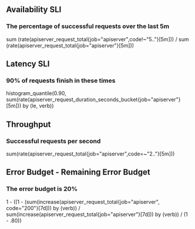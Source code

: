 ## Availability SLI

### The percentage of successful requests over the last 5m

sum (rate(apiserver_request_total{job="apiserver",code!~"5.."}[5m]))
/
sum (rate(apiserver_request_total{job="apiserver"}[5m]))

## Latency SLI

### 90% of requests finish in these times

histogram_quantile(0.90,
sum(rate(apiserver_request_duration_seconds_bucket{job="apiserver"}[5m])) by (le, verb))

## Throughput

### Successful requests per second

sum(rate(apiserver_request_total{job="apiserver",code=~"2.."}[5m]))

## Error Budget - Remaining Error Budget

### The error budget is 20%

1 - ((1 - (sum(increase(apiserver_request_total{job="apiserver", code="200"}[7d])) by (verb)) / sum(increase(apiserver_request_total{job="apiserver"}[7d])) by (verb)) / (1 - .80))
